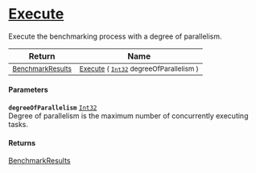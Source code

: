 # [Execute](./VerifierBenchmark-100663385.md)

Execute the benchmarking process with a degree of parallelism.

| Return | Name | 
| --- | --- | 
| <sub>[BenchmarkResults](./../BenchmarkResults.md)</sub>| <sub>[Execute](./VerifierBenchmark-100663385.md) ( [`Int32`](https://docs.microsoft.com/en-us/dotnet/api/System.Int32) degreeOfParallelism )</sub>| <br>


#### Parameters
**`degreeOfParallelism`**  [`Int32`](https://docs.microsoft.com/en-us/dotnet/api/System.Int32)<br>Degree of parallelism is the maximum number of concurrently executing tasks.
#### Returns
[BenchmarkResults](./../BenchmarkResults.md)